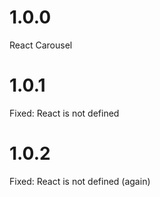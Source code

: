 # 1.0.0

React Carousel

# 1.0.1

Fixed: React is not defined

# 1.0.2

Fixed: React is not defined (again)
